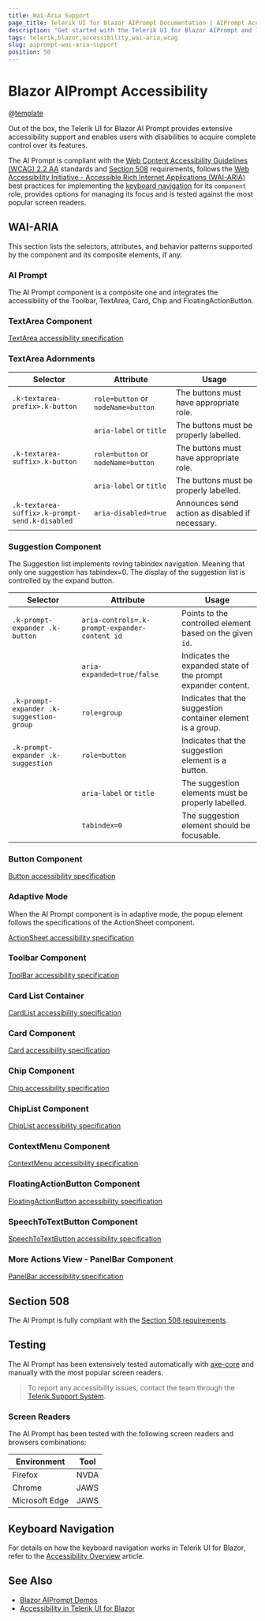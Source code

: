 ```yaml
---
title: Wai-Aria Support
page_title: Telerik UI for Blazor AIPrompt Documentation | AIPrompt Accessibility
description: "Get started with the Telerik UI for Blazor AIPrompt and learn about its accessibility support for WAI-ARIA, Section 508, and WCAG 2.2."
tags: telerik,blazor,accessibility,wai-aria,wcag
slug: aiprompt-wai-aria-support 
position: 50 
---
```


# Blazor AIPrompt Accessibility

@[template](/_contentTemplates/common/parameters-table-styles.md#table-layout)



Out of the box, the Telerik UI for Blazor AI Prompt provides extensive accessibility support and enables users with disabilities to acquire complete control over its features.


The AI Prompt is compliant with the [Web Content Accessibility Guidelines (WCAG) 2.2 AA](https://www.w3.org/TR/WCAG22/) standards and [Section 508](https://www.section508.gov/) requirements, follows the [Web Accessibility Initiative - Accessible Rich Internet Applications (WAI-ARIA)](https://www.w3.org/WAI/ARIA/apg/) best practices for implementing the [keyboard navigation](#keyboard-navigation) for its `component` role, provides options for managing its focus and is tested against the most popular screen readers.

## WAI-ARIA


This section lists the selectors, attributes, and behavior patterns supported by the component and its composite elements, if any.

### AI Prompt


The AI Prompt component is a composite one and integrates the accessibility of the Toolbar, TextArea, Card, Chip and FloatingActionButton.

### TextArea Component

[TextArea accessibility specification]({{textarea_a11y_link}})

### TextArea Adornments

| Selector | Attribute | Usage |
| -------- | --------- | ----- |
| `.k-textarea-prefix>.k-button` | `role=button` or `nodeName=button` | The buttons must have appropriate role. |
|  | `aria-label` or `title` | The buttons must be properly labelled. |
| `.k-textarea-suffix>.k-button` | `role=button` or `nodeName=button` | The buttons must have appropriate role. |
|  | `aria-label` or `title` | The buttons must be properly labelled. |
| `.k-textarea-suffix>.k-prompt-send.k-disabled` | `aria-disabled=true` | Announces send action as disabled if necessary. |

### Suggestion Component


The Suggestion list implements roving tabindex navigation. Meaning that only one suggestion has tabindex=0. The display of the suggestion list is controlled by the expand button.

| Selector | Attribute | Usage |
| -------- | --------- | ----- |
| `.k-prompt-expander .k-button` | `aria-controls=.k-prompt-expander-content id` | Points to the controlled element based on the given `id`. |
|  | `aria-expanded=true/false` | Indicates the expanded state of the prompt expander content. |
| `.k-prompt-expander .k-suggestion-group` | `role=group` | Indicates that the suggestion container element is a group. |
| `.k-prompt-expander .k-suggestion` | `role=button` | Indicates that the suggestion element is a button. |
|  | `aria-label` or `title` | The suggestion elements must be properly labelled. |
|  | `tabindex=0` | The suggestion element should be focusable. |

### Button Component

[Button accessibility specification]({{button_a11y_link}})

### Adaptive Mode


When the AI Prompt component is in adaptive mode, the popup element follows the specifications of the ActionSheet component.

[ActionSheet accessibility specification]({{actionsheet_a11y_link}})

### Toolbar Component

[ToolBar accessibility specification]({{toolbar_a11y_link}})

### Card List Container

[CardList accessibility specification]({{cardlist_a11y_link}})

### Card Component

[Card accessibility specification]({{card_a11y_link}})

### Chip Component

[Chip accessibility specification]({{chip_a11y_link}})

### ChipList Component

[ChipList accessibility specification]({{chiplist_a11y_link}})

### ContextMenu Component

[ContextMenu accessibility specification]({{contextmenu_a11y_link}})

### FloatingActionButton Component

[FloatingActionButton accessibility specification]({{floatingactionbutton_a11y_link}})

### SpeechToTextButton Component

[SpeechToTextButton accessibility specification]({{speechtotextbutton_a11y_link}})

### More Actions View - PanelBar Component

[PanelBar accessibility specification]({{panelbar_a11y_link}})

## Section 508


The AI Prompt is fully compliant with the [Section 508 requirements](http://www.section508.gov/).

## Testing


The AI Prompt has been extensively tested automatically with [axe-core](https://github.com/dequelabs/axe-core) and manually with the most popular screen readers.

> To report any accessibility issues, contact the team through the [Telerik Support System](https://www.telerik.com/account/support-center).

### Screen Readers


The AI Prompt has been tested with the following screen readers and browsers combinations:

| Environment | Tool |
| ----------- | ---- |
| Firefox | NVDA |
| Chrome | JAWS |
| Microsoft Edge | JAWS |



## Keyboard Navigation

For details on how the keyboard navigation works in Telerik UI for Blazor, refer to the [Accessibility Overview](slug:accessibility-overview#keyboard-navigation) article.

## See Also

* [Blazor AIPrompt Demos](https://demos.telerik.com/blazor-ui/aiprompt/overview)
* [Accessibility in Telerik UI for Blazor](slug:accessibility-overview)